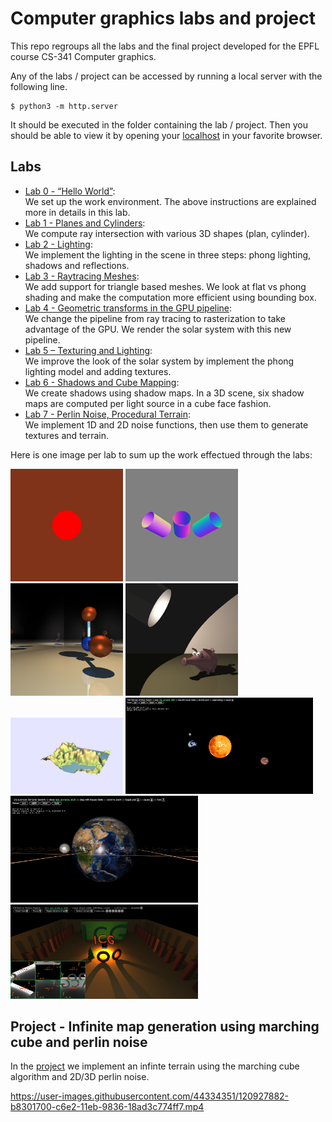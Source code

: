 # Computer graphics labs and project

This repo regroups all the labs and the final project developed for the EPFL course CS-341 Computer graphics.

Any of the labs / project can be accessed by running a local server with the following line. 

```
$ python3 -m http.server
```

It should be executed in the folder containing the lab / project. Then you should be able to view it by opening your [localhost](http://localhost:8000/index.html) in your favorite browser.

## Labs

* [Lab 0 - “Hello World”](./icg_exercise_0):  
  We set up the work environment. The above instructions are explained more in details in this lab.
* [Lab 1 - Planes and Cylinders](./icg_exercise_1):  
  We compute ray intersection with various 3D shapes (plan, cylinder).
* [Lab 2 - Lighting](./icg_exercise_2):  
  We implement the lighting in the scene in three steps: phong lighting, shadows and reflections.
* [Lab 3 - Raytracing Meshes](./icg_exercise_3):  
  We add support for triangle based meshes. We look at flat vs phong shading and make the computation more efficient using bounding box.
* [Lab 4 - Geometric transforms in the GPU pipeline](./icg_exercise_4):  
  We change the pipeline from ray tracing to rasterization to take advantage of the GPU. We render the solar system with this new pipeline.
* [Lab 5 – Texturing and Lighting](./icg_exercise_5):  
  We improve the look of the solar system by implement the phong lighting model and adding textures.
* [Lab 6 - Shadows and Cube Mapping](./icg_exercise_6):  
  We create shadows using shadow maps. In a 3D scene, six shadow maps are computed per light source in a cube face fashion.
* [Lab 7 - Perlin Noise, Procedural Terrain](./icg_exercise_7):  
  We implement 1D and 2D noise functions, then use them to generate textures and terrain.

Here is one image per lab to sum up the work effectued through the labs:

<img src="icg_exercise_0/img/basic-sphere.png" width="180"> <img src="icg_exercise_1/report/cylinders.png" width="180"> <img src="icg_exercise_2/report/mirror2.png" width="180"> <img src="icg_exercise_3/report/desk3_bb_off.png" width="180"> <img src="icg_exercise_7/report/World.png" width="180"> 
<img src="icg_exercise_4/report/Sun.png" width="300"> <img src="icg_exercise_5/report/S2.png" width="300"> <img src="icg_exercise_6/report/S4.png" width="300"> 

## Project - Infinite map generation using marching cube and perlin noise

In the [project](./project) we implement an infinte terrain using the marching cube algorithm and 2D/3D perlin noise. 

https://user-images.githubusercontent.com/44334351/120927882-b8301700-c6e2-11eb-9836-18ad3c774ff7.mp4
